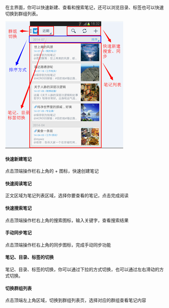 在主界面，你可以快速新建、查看和搜索笔记，还可以浏览目录、标签也可以快速切换到群组列表。

![A67](img/A67.png)

#### 快速新建笔记

点击顶端操作栏右上角的 + 图标，快速创建笔记

#### 快速阅读笔记

正文区域为笔记列表区域，选择你要查看的笔记，点击完成阅读

#### 快速搜索笔记

点击顶端操作栏右上角的搜索图标，输入关键字，查看搜索结果

#### 手动同步笔记
点击顶端操作栏右上角的同步图标，完成手动同步功能

#### 笔记、目录、标签的切换

笔记、目录、标签的切换，你可以通过下拉的方式切换，也可以通过左右滑动的方式切换。

#### 切换群组列表

点击顶端左上角区域，切换到群组列表页，选择对应的群组查看笔记内容
